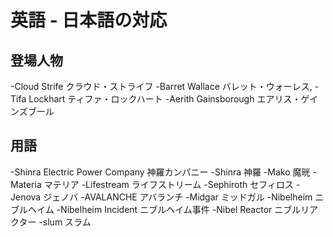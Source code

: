 ﻿# 英語 - 日本語の対応
## 登場人物
 -Cloud Strife クラウド・ストライフ
 -Barret Wallace バレット・ウォーレス,
 -Tifa Lockhart ティファ・ロックハート
 -Aerith Gainsborough エアリス・ゲインズブール

## 用語
 -Shinra Electric Power Company 神羅カンパニー
 -Shinra 神羅
 -Mako 魔晄
 -Materia マテリア
 -Lifestream ライフストリーム
 -Sephiroth セフィロス
 -Jenova ジェノバ
 -AVALANCHE アバランチ
 -Midgar ミッドガル
 -Nibelheim ニブルヘイム
 -Nibelheim Incident ニブルヘイム事件
 -Nibel Reactor ニブルリアクター
 -slum スラム
